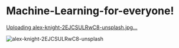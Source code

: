 # Machine-Learning-for-everyone!
[Uploading alex-knight-2EJCSULRwC8-unsplash.jpg…]()

![alex-knight-2EJCSULRwC8-unsplash](https://github.com/Muhammad224172/Machine-Learning-for-everyone/assets/76604514/75d6bcc5-976d-400e-8a36-2360d157b2e0)
